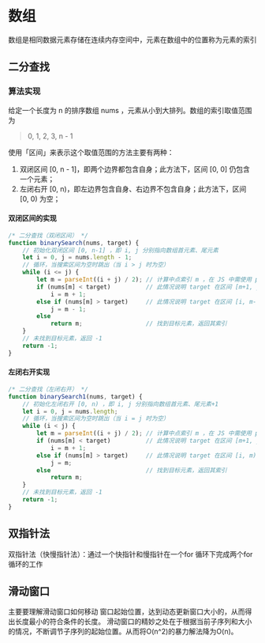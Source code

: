 # 数组
数组是相同数据元素存储在连续内存空间中，元素在数组中的位置称为元素的索引

## 二分查找
### 算法实现
给定一个长度为 n 的排序数组 nums ，元素从小到大排列。数组的索引取值范围为
> 0, 1, 2, 3, n - 1

使用「区间」来表示这个取值范围的方法主要有两种：

1. 双闭区间 [0, n - 1]，即两个边界都包含自身；此方法下，区间 [0, 0] 仍包含一个元素；
1. 左闭右开 [0, n)，即左边界包含自身、右边界不包含自身；此方法下，区间 [0, 0) 为空；

#### 双闭区间的实现
```js
/* 二分查找（双闭区间） */
function binarySearch(nums, target) {
    // 初始化双闭区间 [0, n-1] ，即 i, j 分别指向数组首元素、尾元素
    let i = 0, j = nums.length - 1;
    // 循环，当搜索区间为空时跳出（当 i > j 时为空）
    while (i <= j) {
        let m = parseInt((i + j) / 2); // 计算中点索引 m ，在 JS 中需使用 parseInt 函数取整
        if (nums[m] < target)          // 此情况说明 target 在区间 [m+1, j] 中
            i = m + 1;
        else if (nums[m] > target)     // 此情况说明 target 在区间 [i, m-1] 中
            j = m - 1;
        else
            return m;                  // 找到目标元素，返回其索引
    }
    // 未找到目标元素，返回 -1
    return -1;
}

```

#### 左闭右开实现
```js
/* 二分查找（左闭右开） */
function binarySearch1(nums, target) {
    // 初始化左闭右开 [0, n) ，即 i, j 分别指向数组首元素、尾元素+1
    let i = 0, j = nums.length;
    // 循环，当搜索区间为空时跳出（当 i = j 时为空）
    while (i < j) {
        let m = parseInt((i + j) / 2); // 计算中点索引 m ，在 JS 中需使用 parseInt 函数取整
        if (nums[m] < target)          // 此情况说明 target 在区间 [m+1, j) 中
            i = m + 1;
        else if (nums[m] > target)     // 此情况说明 target 在区间 [i, m) 中
            j = m;
        else                           // 找到目标元素，返回其索引
            return m;
    }
    // 未找到目标元素，返回 -1
    return -1;
}

```

## 双指针法
双指针法（快慢指针法）：通过一个快指针和慢指针在一个for 循环下完成两个for 循环的工作

## 滑动窗口
主要要理解滑动窗口如何移动 窗口起始位置，达到动态更新窗口大小的，从而得出长度最小的符合条件的长度。
滑动窗口的精妙之处在于根据当前子序列和大小的情况，不断调节子序列的起始位置。从而将O(n^2)的暴力解法降为O(n)。


